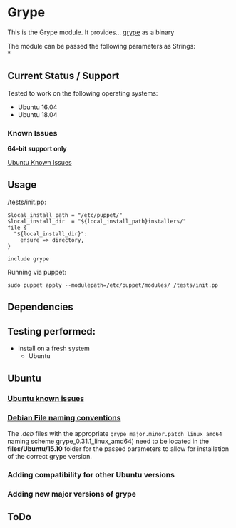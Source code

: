# Grype

This is the Grype module. It provides... [grype](https://github.com/anchore/grype/) as a binary

The module can be passed the following parameters as Strings:  
* 
  
## Current Status / Support
Tested to work on the following operating systems:
* Ubuntu 16.04
* Ubuntu 18.04

### Known Issues  
**64-bit support only**  

[Ubuntu Known Issues](#Ubuntu_known_issues)

## Usage 
/tests/init.pp:
```
$local_install_path = "/etc/puppet/"
$local_install_dir  = "${local_install_path}installers/"
file {
  "${local_install_dir}":
    ensure => directory,
}

include grype
```
Running via puppet:
```
sudo puppet apply --modulepath=/etc/puppet/modules/ /tests/init.pp
```

## Dependencies

## Testing performed:
* Install on a fresh system
	* Ubuntu
	
## Ubuntu
### <a href="Ubuntu_known_issues">Ubuntu known issues</a>


### <a href="Debian_file_naming_conventions">Debian File naming conventions</a>
The *.deb* files with the appropriate `grype_major.minor.patch_linux_amd64` naming scheme grype_0.31.1_linux_amd64) need to be located in the **files/Ubuntu/15.10** folder for the passed parameters to allow for installation of the correct grype version.  

### Adding compatibility for other Ubuntu versions
### Adding new major versions of grype

## ToDo
